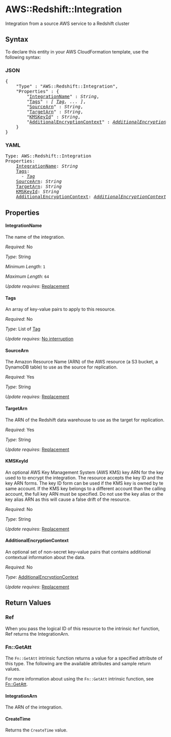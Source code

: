 # AWS::Redshift::Integration

Integration from a source AWS service to a Redshift cluster

## Syntax

To declare this entity in your AWS CloudFormation template, use the following syntax:

### JSON

<pre>
{
    "Type" : "AWS::Redshift::Integration",
    "Properties" : {
        "<a href="#integrationname" title="IntegrationName">IntegrationName</a>" : <i>String</i>,
        "<a href="#tags" title="Tags">Tags</a>" : <i>[ <a href="tag.md">Tag</a>, ... ]</i>,
        "<a href="#sourcearn" title="SourceArn">SourceArn</a>" : <i>String</i>,
        "<a href="#targetarn" title="TargetArn">TargetArn</a>" : <i>String</i>,
        "<a href="#kmskeyid" title="KMSKeyId">KMSKeyId</a>" : <i>String</i>,
        "<a href="#additionalencryptioncontext" title="AdditionalEncryptionContext">AdditionalEncryptionContext</a>" : <i><a href="additionalencryptioncontext.md">AdditionalEncryptionContext</a></i>,
    }
}
</pre>

### YAML

<pre>
Type: AWS::Redshift::Integration
Properties:
    <a href="#integrationname" title="IntegrationName">IntegrationName</a>: <i>String</i>
    <a href="#tags" title="Tags">Tags</a>: <i>
      - <a href="tag.md">Tag</a></i>
    <a href="#sourcearn" title="SourceArn">SourceArn</a>: <i>String</i>
    <a href="#targetarn" title="TargetArn">TargetArn</a>: <i>String</i>
    <a href="#kmskeyid" title="KMSKeyId">KMSKeyId</a>: <i>String</i>
    <a href="#additionalencryptioncontext" title="AdditionalEncryptionContext">AdditionalEncryptionContext</a>: <i><a href="additionalencryptioncontext.md">AdditionalEncryptionContext</a></i>
</pre>

## Properties

#### IntegrationName

The name of the integration.

_Required_: No

_Type_: String

_Minimum Length_: <code>1</code>

_Maximum Length_: <code>64</code>

_Update requires_: [Replacement](https://docs.aws.amazon.com/AWSCloudFormation/latest/UserGuide/using-cfn-updating-stacks-update-behaviors.html#update-replacement)

#### Tags

An array of key-value pairs to apply to this resource.

_Required_: No

_Type_: List of <a href="tag.md">Tag</a>

_Update requires_: [No interruption](https://docs.aws.amazon.com/AWSCloudFormation/latest/UserGuide/using-cfn-updating-stacks-update-behaviors.html#update-no-interrupt)

#### SourceArn

The Amazon Resource Name (ARN) of the AWS resource (a S3 bucket, a DynamoDB table) to use as the source for replication.

_Required_: Yes

_Type_: String

_Update requires_: [Replacement](https://docs.aws.amazon.com/AWSCloudFormation/latest/UserGuide/using-cfn-updating-stacks-update-behaviors.html#update-replacement)

#### TargetArn

The ARN of the Redshift data warehouse to use as the target for replication.

_Required_: Yes

_Type_: String

_Update requires_: [Replacement](https://docs.aws.amazon.com/AWSCloudFormation/latest/UserGuide/using-cfn-updating-stacks-update-behaviors.html#update-replacement)

#### KMSKeyId

An optional AWS Key Management System (AWS KMS) key ARN for the key used to to encrypt the integration. The resource accepts the key ID and the key ARN forms. The key ID form can be used if the KMS key is owned by te same account. If the KMS key belongs to a different account than the calling account, the full key ARN must be specified. Do not use the key alias or the key alias ARN as this will cause a false drift of the resource.

_Required_: No

_Type_: String

_Update requires_: [Replacement](https://docs.aws.amazon.com/AWSCloudFormation/latest/UserGuide/using-cfn-updating-stacks-update-behaviors.html#update-replacement)

#### AdditionalEncryptionContext

An optional set of non-secret key–value pairs that contains additional contextual information about the data.

_Required_: No

_Type_: <a href="additionalencryptioncontext.md">AdditionalEncryptionContext</a>

_Update requires_: [Replacement](https://docs.aws.amazon.com/AWSCloudFormation/latest/UserGuide/using-cfn-updating-stacks-update-behaviors.html#update-replacement)

## Return Values

### Ref

When you pass the logical ID of this resource to the intrinsic `Ref` function, Ref returns the IntegrationArn.

### Fn::GetAtt

The `Fn::GetAtt` intrinsic function returns a value for a specified attribute of this type. The following are the available attributes and sample return values.

For more information about using the `Fn::GetAtt` intrinsic function, see [Fn::GetAtt](https://docs.aws.amazon.com/AWSCloudFormation/latest/UserGuide/intrinsic-function-reference-getatt.html).

#### IntegrationArn

The ARN of the integration.

#### CreateTime

Returns the <code>CreateTime</code> value.
